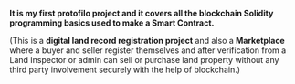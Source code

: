 **It is my first protofilo project and it covers all the blockchain Solidity programming basics used to make a Smart Contract.**

(This is a **digital land record registration project** and also a **Marketplace** where a buyer and seller register themselves
and after verification from a Land Inspector or admin can sell or purchase land property without any third party involvement securely with the help of blockchain.)

